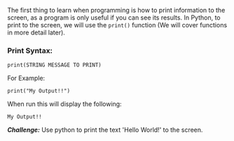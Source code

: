 The first thing to learn when programming is how to print information to the screen, as a program is only useful if you can see its results. In Python, to print to the screen, we will use the `print()` function (We will cover functions in  more detail later).

### Print Syntax:
```commandline
print(STRING MESSAGE TO PRINT)
```


For Example:
```commandline
print("My Output!!")
```
When run this will display the following:
```commandline
My Output!!
```


***Challenge:*** Use python to print the text 'Hello World!' to the screen.